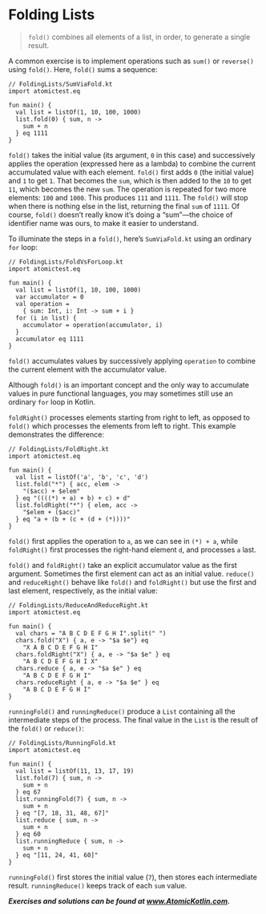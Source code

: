 # Folding Lists

> `fold()` combines all elements of a list, in order, to generate a single result.

A common exercise is to implement operations such as `sum()` or `reverse()` using `fold()`. Here, `fold()` sums a sequence:

```
// FoldingLists/SumViaFold.kt
import atomictest.eq

fun main() {
  val list = listOf(1, 10, 100, 1000)
  list.fold(0) { sum, n ->
    sum + n
  } eq 1111
}
```

`fold()` takes the initial value (its argument, `0` in this case) and successively applies the operation (expressed here as a lambda) to combine the current accumulated value with each element. `fold()` first adds `0` (the initial value) and `1` to get `1`. That becomes the `sum`, which is then added to the `10` to get `11`, which becomes the new `sum`. The operation is repeated for two more elements: `100` and `1000`. This produces `111` and `1111`. The `fold()` will stop when there is nothing else in the list, returning the final `sum` of `1111`. Of course, `fold()` doesn’t really know it’s doing a “sum”—the choice of identifier name was ours, to make it easier to understand.

To illuminate the steps in a `fold()`, here’s `SumViaFold.kt` using an ordinary `for` loop:

```
// FoldingLists/FoldVsForLoop.kt
import atomictest.eq

fun main() {
  val list = listOf(1, 10, 100, 1000)
  var accumulator = 0
  val operation =
    { sum: Int, i: Int -> sum + i }
  for (i in list) {
    accumulator = operation(accumulator, i)
  }
  accumulator eq 1111
}
```

`fold()` accumulates values by successively applying `operation` to combine the current element with the accumulator value.

Although `fold()` is an important concept and the only way to accumulate values in pure functional languages, you may sometimes still use an ordinary `for` loop in Kotlin.

`foldRight()` processes elements starting from right to left, as opposed to `fold()` which processes the elements from left to right. This example demonstrates the difference:

```
// FoldingLists/FoldRight.kt
import atomictest.eq

fun main() {
  val list = listOf('a', 'b', 'c', 'd')
  list.fold("*") { acc, elem ->
    "($acc) + $elem"
  } eq "((((*) + a) + b) + c) + d"
  list.foldRight("*") { elem, acc ->
    "$elem + ($acc)"
  } eq "a + (b + (c + (d + (*))))"
}
```

`fold()` first applies the operation to `a`, as we can see in `(*) + a`, while `foldRight()` first processes the right-hand element `d`, and processes `a` last.

`fold()` and `foldRight()` take an explicit accumulator value as the first argument. Sometimes the first element can act as an initial value. `reduce()` and `reduceRight()` behave like `fold()` and `foldRight()` but use the first and last element, respectively, as the initial value:

```
// FoldingLists/ReduceAndReduceRight.kt
import atomictest.eq

fun main() {
  val chars = "A B C D E F G H I".split(" ")
  chars.fold("X") { a, e -> "$a $e"} eq
    "X A B C D E F G H I"
  chars.foldRight("X") { a, e -> "$a $e" } eq
    "A B C D E F G H I X"
  chars.reduce { a, e -> "$a $e" } eq
    "A B C D E F G H I"
  chars.reduceRight { a, e -> "$a $e" } eq
    "A B C D E F G H I"
}
```

`runningFold()` and `runningReduce()` produce a `List` containing all the intermediate steps of the process. The final value in the `List` is the result of the `fold()` or `reduce()`:

```
// FoldingLists/RunningFold.kt
import atomictest.eq

fun main() {
  val list = listOf(11, 13, 17, 19)
  list.fold(7) { sum, n ->
    sum + n
  } eq 67
  list.runningFold(7) { sum, n ->
    sum + n
  } eq "[7, 18, 31, 48, 67]"
  list.reduce { sum, n ->
    sum + n
  } eq 60
  list.runningReduce { sum, n ->
    sum + n
  } eq "[11, 24, 41, 60]"
}
```

`runningFold()` first stores the initial value (`7`), then stores each intermediate result. `runningReduce()` keeps track of each `sum` value.

***Exercises and solutions can be found at www.AtomicKotlin.com.***